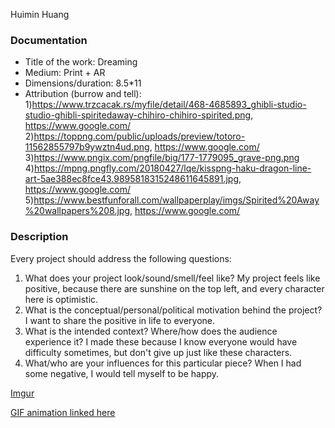 Huimin Huang

### Documentation
* Title of the work: Dreaming
* Medium: Print + AR
* Dimensions/duration: 8.5*11
* Attribution (burrow and tell): 
1)https://www.trzcacak.rs/myfile/detail/468-4685893_ghibli-studio-studio-ghibli-spiritedaway-chihiro-chihiro-spirited.png, https://www.google.com/
2)https://toppng.com/public/uploads/preview/totoro-11562855797b9ywztn4ud.png, https://www.google.com/
3)https://www.pngix.com/pngfile/big/177-1779095_grave-png.png
4)https://mpng.pngfly.com/20180427/lqe/kisspng-haku-dragon-line-art-5ae388ec8fce43.9895818315248611645891.jpg, https://www.google.com/
5)https://www.bestfunforall.com/wallpaperplay/imgs/Spirited%20Away%20wallpapers%208.jpg, https://www.google.com/

### Description
Every project should address the following questions:
1. What does your project look/sound/smell/feel like?   My project feels like positive, because there are sunshine on the top left, and every character here is optimistic. 
2. What is the conceptual/personal/political motivation behind the project?   I want to share the positive in life to everyone.
3. What is the intended context? Where/how does the audience experience it?   I made these because I know everyone would have difficulty sometimes, but don't give up just like these characters.
4. What/who are your influences for this particular piece?   When I had some negative, I would tell myself to be happy.

[Imgur](https://i.imgur.com/FsbGgRQ.jpg)

[GIF animation linked here](https://giphy.com/gifs/ZeQubpmtUBvcfDKNaV)
